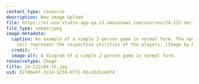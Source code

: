 ```yaml
---
content_type: resource
description: New image Upload
file: https://ol-ocw-studio-app-qa.s3.amazonaws.com/courses/24-222-decisions-games-and-rational-choice-spring-2008/8270be9f3c245234bf7201c45d1ce974_24-222s08-th.jpg
file_type: image/jpeg
image_metadata:
  caption: An example of a simple 2-person game in normal form. The numbers in each
    cell represent the respective utilities of the players. (Image by MIT OpenCourseWare.)
  credit: ''
  image-alt: A diagram of a simple 2-person game in normal form.
resourcetype: Image
title: 24-222s08-th.jpg
uid: 8270be9f-3c24-5234-bf72-01c45d1ce974
---
```

